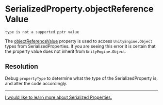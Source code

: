 # SerializedProperty.objectReferenceValue
```
type is not a supported pptr value
```

The [objectReferenceValue](https://docs.unity3d.com/ScriptReference/SerializedProperty-objectReferenceValue.html) property is used to access `UnityEngine.Object` types from SerializedProperties.
If you are seeing this error it is certain that the property value does not inherit from `UnityEngine.Object`.

## Resolution
Debug `propertyType` to determine what the type of the SerializedProperty is, and alter the code accordingly.

---

[I would like to learn more about Serialized Properties.](../Editor%20Extensions/Serialisation/SerializedObject%20How-to.md)
